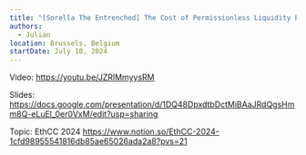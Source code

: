 ```yaml
---
title: "[Sorella The Entrenched] The Cost of Permissionless Liquidity Provision in AMMs"
authors:
  - Julian
location: Brussels, Belgium
startDate: July 10, 2024
---
```


Video: <https://youtu.be/JZRlMmyysRM>

Slides: <https://docs.google.com/presentation/d/1DQ48DpxdtbDctMiBAaJRdQgsHmm8Q-eLuEl_0er0VxM/edit?usp=sharing>

Topic: EthCC 2024 <https://www.notion.so/EthCC-2024-1cfd98955541816db85ae65026ada2a8?pvs=21>

